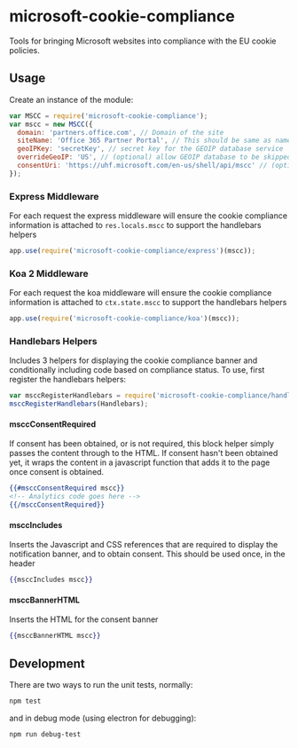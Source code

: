# microsoft-cookie-compliance
Tools for bringing Microsoft websites into compliance with the EU cookie policies.

## Usage
Create an instance of the module:
```javascript
var MSCC = require('microsoft-cookie-compliance');
var mscc = new MSCC({
  domain: 'partners.office.com', // Domain of the site
  siteName: 'Office 365 Partner Portal', // This should be same as name the site is registered with on the cookie portal
  geoIPKey: 'secretKey', // secret key for the GEOIP database service
  overrideGeoIP: 'US', // (optional) allow GEOIP database to be skipped and hardcoded to a specific value - useful to avoid downloading the database a lot during development
  consentUri: 'https://uhf.microsoft.com/en-us/shell/api/mscc' // (optional) the locale specified is used to generate a banner with the correct language
});
```

### Express Middleware
For each request the express middleware will ensure the cookie compliance information is attached to `res.locals.mscc` to support the handlebars helpers
```javascript
app.use(require('microsoft-cookie-compliance/express')(mscc));
```

### Koa 2 Middleware
For each request the koa middleware will ensure the cookie compliance information is attached to `ctx.state.mscc` to support the handlebars helpers
```javascript
app.use(require('microsoft-cookie-compliance/koa')(mscc));
```

### Handlebars Helpers
Includes 3 helpers for displaying the cookie compliance banner and conditionally including code based on compliance status. To use, first register the handlebars helpers:
```javascript
var msccRegisterHandlebars = require('microsoft-cookie-compliance/handlebars');
msccRegisterHandlebars(Handlebars);
```

#### msccConsentRequired
If consent has been obtained, or is not required, this block helper simply passes the content through to the HTML. If consent hasn't been obtained yet, it wraps the content in a javascript function that adds it to the page once consent is obtained.
```handlebars
{{#msccConsentRequired mscc}}
<!-- Analytics code goes here -->
{{/msccConsentRequired}}
```

#### msccIncludes
Inserts the Javascript and CSS references that are required to display the notification banner, and to obtain consent. This should be used once, in the header
```handlebars
{{msccIncludes mscc}}
```

#### msccBannerHTML
Inserts the HTML for the consent banner
```handlebars
{{msccBannerHTML mscc}}
```

## Development
There are two ways to run the unit tests, normally:
```bash
npm test
```
and in debug mode (using electron for debugging):
```bash
npm run debug-test
```
